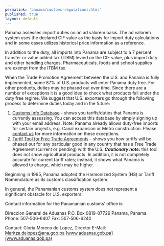 ```yaml
---
permalink: 'panama/customs-regulations.html'
published: true
layout: default
---
```

Panama assesses import duties on an ad valorem basis. The ad valorem system uses the declared CIF value as the basis for import duty calculations and in some cases utilizes historical price information as a reference.

In addition to the duty, all imports into Panama are subject to a 7 percent transfer or value added tax (ITBM) levied on the CIF value, plus import duty and other handling charges. Pharmaceuticals, foods and school supplies are exempt from the ITBM tax.

When the Trade Promotion Agreement between the U.S. and Panama is fully implemented, some 87% of U.S. products will enter Panama duty free. For other products, duties may be phased out over time. Since there are a number of exceptions it is a good idea to check what products fall under the duty free regime. We suggest that U.S. exporters go through the following process to determine duties today and in the future:


1.	[Customs Info Database](http://export.customsinfo.com/) - shows you tariffs/duties that Panama is currently assessing. You can access this database by simply signing up with your email address. Note: Panama already allows duty-free imports for certain projects, e.g. Canal expansion or Metro construction. Please [contact us](http://export.gov/panama/contactus/index.asp) for more information on these exceptions.
2.	[Tariff Tool for Free Trade Agreements](http://export.gov/fta/ftatarifftool/ftamain.aspx) – shows you how tariffs will be phased out for any particular good in any country that has a Free Trade Agreement (current or pending) with the U.S. _**Cautionary note:**_ this tool does not show agricultural products. In addition, it is not completely accurate for current tariff rates; instead, it shows what Panama is allowed to charge, which may be higher.

Beginning in 1995, Panama adopted the Harmonized System (HS) or Tariff Nomenclature as its customs classification system.

In general, the Panamanian customs system does not represent a significant obstacle for U.S. exporters.

Contact information for the Panamanian customs’ office is:

Direccion General de Aduanas P.O. Box 0819-07729 Panama, Panama
Phone: 507-506-6407 Fax: 507-506-6240

Contact: Gloria Moreno de Lopez, Director E-Mail: [Maritza.delopez@ana.gob.pa](maritiza.delopez@ana.gob.pa)
[www.aduanas.gob.pa](www.aduanas.gob.pa)
